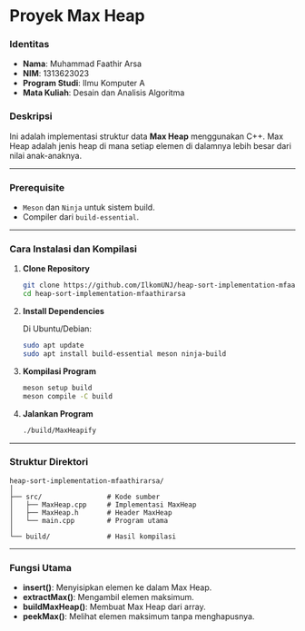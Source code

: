 # Proyek Max Heap

### Identitas

- **Nama**: Muhammad Faathir Arsa
- **NIM**: 1313623023
- **Program Studi**: Ilmu Komputer A
- **Mata Kuliah**: Desain dan Analisis Algoritma

### Deskripsi
Ini adalah implementasi struktur data **Max Heap** menggunakan C++. Max Heap adalah jenis heap di mana setiap elemen di dalamnya lebih besar dari nilai anak-anaknya.

---

### Prerequisite
- `Meson` dan `Ninja` untuk sistem build.
- Compiler dari `build-essential`.

---

### Cara Instalasi dan Kompilasi

1. **Clone Repository**

   ```bash
   git clone https://github.com/IlkomUNJ/heap-sort-implementation-mfaathirarsa.git
   cd heap-sort-implementation-mfaathirarsa
   ```

2. **Install Dependencies**

   Di Ubuntu/Debian:

   ```bash
   sudo apt update
   sudo apt install build-essential meson ninja-build
   ```

3. **Kompilasi Program**

   ```bash
   meson setup build
   meson compile -C build
   ```

4. **Jalankan Program**

   ```bash
   ./build/MaxHeapify
   ```

---

### Struktur Direktori

```
heap-sort-implementation-mfaathirarsa/
│
├── src/                # Kode sumber
│   ├── MaxHeap.cpp     # Implementasi MaxHeap
│   ├── MaxHeap.h       # Header MaxHeap
│   └── main.cpp        # Program utama
│
└── build/              # Hasil kompilasi
```

---

### Fungsi Utama

- **insert()**: Menyisipkan elemen ke dalam Max Heap.
- **extractMax()**: Mengambil elemen maksimum.
- **buildMaxHeap()**: Membuat Max Heap dari array.
- **peekMax()**: Melihat elemen maksimum tanpa menghapusnya.